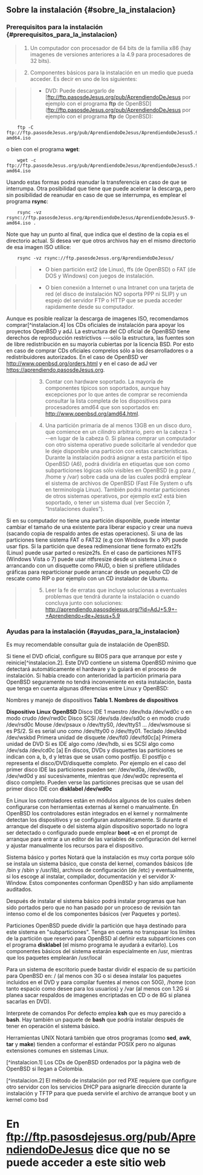 ## Sobre la instalación {#sobre_la_instalacion} 

### Prerequisitos para la instalación {#prerequisitos_para_la_instalacion}  

> 1. Un computador con procesador de 64 bits de la familia x86 (hay imagenes de versiones anteriores a la 4.9 para procesadores de 32 bits).

> 2.  Componentes básicos para la instalación en un medio que pueda acceder. Es decir en uno de los siguientes:

>>  - DVD: Puede descargarlo de 
[ftp://ftp.pasosdeJesus.org/pub/AprendiendoDeJesus por ejemplo con el programa **ftp** de OpenBSD](ftp://ftp.pasosdeJesus.org/pub/AprendiendoDeJesus por ejemplo con el programa **ftp** de OpenBSD):

```
	ftp -C ftp://ftp.pasosdeJesus.org/pub/AprendiendoDeJesus/AprendiendoDeJesus5.9-amd64.iso
```

o bien con el programa **wget**:

```
	wget -c ftp://ftp.pasosdeJesus.org/pub/AprendiendoDeJesus/AprendiendoDeJesus5.9-amd64.iso 
```                   

Usando estas formas podrá reanudar la transferencia en caso de que se interrumpa. Otra posibilidad que tiene que puede acelerar la descarga, pero sin posibilidad de reanudar en caso de que se interrumpa, es emplear el programa **rsync**:

```
	rsync -vz rsync://ftp.pasosdeJesus.org/AprendiendoDeJesus/AprendiendoDeJesus5.9-amd64.iso .  
```

Note que hay un punto al final, que indica que el destino de la copia es el directorio actual. Si desea ver que otros archivos hay en el mismo directorio de esa imagen ISO utilice:

```
	rsync -vz rsync://ftp.pasosdeJesus.org/AprendiendoDeJesus/
```

>> - O bien partición ext2 (de Linux), ffs (de OpenBSD) o FAT (de DOS y Windows) con juegos de instalación.

>> - O bien conexión a Internet o una Intranet con una tarjeta de red (el disco de instalación NO soporta PPP ni SLIP) y un espejo del servidor FTP o HTTP que se pueda acceder rapidamente desde su computador.

Aunque es posible realizar la descarga de imagenes ISO, recomendamos comprar[^instalacion.4] los CDs oficiales de instalación para apoyar los proyectos OpenBSD y adJ. La estructura del CD oficial de OpenBSD tiene derechos de reproducción restrictivos ---sólo la estructura, las fuentes son de libre redistribución en su mayoría cubiertas por la licencia BSD. Por esto en caso de comprar CDs oficiales comprelos sólo a los desarrolladores o a redistribuidores autorizados. En el caso de OpenBSD ver http://www.openbsd.org/orders.html y en el caso de adJ ver https://aprendiendo.pasosdeJesus.org.

>> 3. Contar con hardware soportado. La mayoría de componentes típicos son soportados, aunque hay excepciones por lo que antes de comprar se recomienda consultar la lista completa de los dispositivos para procesadores amd64 que son soportados en: http://www.openbsd.org/amd64.html.

>> 4. Una partición primaria de al menos 13GB en un disco duro, que comience en un cilindro arbitrario, pero en la cabeza 1 ---en lugar de la cabeza 0. Si planea comprar un computador con otro sistema operativo puede solicitarle al vendedor que le deje disponible una partición con estas características. Durante la instalación podrá asignar a esta partición el tipo OpenBSD (A6), podrá dividirla en etiquetas que son como subparticiones lógicas sólo visibles en OpenBSD (e.g para /, /home y /var) sobre cada una de las cuales podrá emplear el sistema de archivos de OpenBSD (Fast File System o ufs en terminología Linux). También podrá montar particiones de otros sistemas operativos, por ejemplo ext2 está bien soportado, o tener un sistema dual (ver Sección 7, “Instalaciones duales”).

Si en su computador no tiene una partición disponible, puede intentar cambiar el tamaño de una existente para liberar espacio y crear una nueva (sacando copia de respaldo antes de estas operaciones). Si una de las particiones tiene sistema FAT o FAT32 (e.g con Windows 9x o XP) puede usar fips. Si la partición que desea redimensionar tiene formato ext2fs (Linux) puede usar parted o resize2fs. En el caso de particiones NTFS (Windows Vista o 7) puede usar ntfsresize desde un sistema Linux o arrancando con un disquette como PAUD, o bien si prefiere utilidades gráficas para reparticionar puede arrancar desde un pequeño CD de rescate como RIP o por ejemplo con un CD instalador de Ubuntu.

>> 5. Leer la fe de erratas que incluye solucionas a eventuales problemas que tendrá durante la instalación o cuando concluya junto con soluciones: http://aprendiendo.pasosdejesus.org/?id=AdJ+5.9+-+Aprendiendo+de+Jesus+5.9

### Ayudas para la instalación  {#ayudas_para_la_instalacion}  

Es muy recomendable consultar guía de instalación de OpenBSD.

Si tiene el DVD oficial, configure su BIOS para que arranque por este y reinicie[^instalacion.2]. Este DVD contiene un sistema OpenBSD mínimo que detectará automáticamente el hardware y lo guiará en el proceso de instalación. Si había creado con anterioridad la partición primaria para OpenBSD seguramente no tendrá inconveniente en esta instalación, basta que tenga en cuenta algunas diferencias entre Linux y OpenBSD:

Nombres y manejo de dispositivos
**Tabla 1. Nombres de dispositivos**

**Dispositivo** 	**Linux**       	**OpenBSD**
Disco IDE 1 maestro	/dev/hda	/dev/wd0c o en modo crudo /dev/rwd0c
Disco SCSI	/dev/sda	/dev/sd0c o en modo crudo /dev/rsd0c
Mouse	/dev/psaux o /dev/ttyS0, /dev/ttyS1 ...	/dev/wsmouse si es PS/2. Si es serial uno como /dev/tty00 o /dev/tty01.
Teclado	/dev/kbd	/dev/wskbd
Primera unidad de disquete	/dev/fd0	/dev/fd0c[a]
Primera unidad de DVD	Si es IDE algo como /dev/hdb, si es SCSI algo como /dev/sda	/dev/cd0c
[a] En discos, DVDs y disquettes las particiones se indican con a, b, d y letras que se usan como postfijo. El postfijo c representa el disco/DVD/disquette completo. Por ejemplo en el caso del primer disco IDE las particiones pueden ser: /dev/wd0a, /dev/wd0b, /dev/wd0d y así sucesivamente, mientras que /dev/wd0c representa el disco completo. Pueden verse las particiones precisas que se usan del primer disco IDE con **disklabel /dev/wd0c**

En Linux los controladores están en módulos algunos de los cuales deben configurarse con herramientas externas al kernel o manualmente. En OpenBSD los controladores están integrados en el kernel y normalmente detectan los dispositivos y se configuran automáticamente. Si durante el arranque del disquete o del sistema algún dispositivo soportado no logra ser detectado o configurado puede emplear **boot -c** en el prompt de arranque para entrar a un editor de las variables de configuración del kernel y ajustar manualmente los recursos para el dispositivo.

Sistema básico y portes
Notará que la instalación es muy corta porque sólo se instala un sistema básico, que consta del kernel, comandos básicos (de /bin y /sbin y /usr/lib), archivos de configuración (de /etc) y eventualmente, si los escoge al instalar, compilador, documentación y el servidor X-Window. Estos componentes conforman OpenBSD y han sido ampliamente auditados.

Después de instalar el sistema básico podrá instalar programas que han sido portados pero que no han pasado por un proceso de revisión tan intenso como el de los componentes básicos (ver Paquetes y portes).

Particiones
OpenBSD puede dividir la partición que haya destinado para este sistema en "subparticiones". Tenga en cuenta no transpasar los límites de la partición que reservó para OpenBSD al definir esta subparticiones con el programa **disklabel** (el mismo programa le ayudará a evitarlo). Los componentes básicos del sistema estarán especialmente en /usr, mientras que los paquetes emplearán /usr/local

Para un sistema de escritorio puede bastar dividir el espacio de su partición para OpenBSD en: / (al menos con 3G o si desea instalar los paquetes incluidos en el DVD y para compilar fuentes al menos con 50G), /home (con tanto espacio como desee para los usuarios) y	/var (al menos con 1.2G si planea sacar respaldos de imagenes encriptadas en CD o de 8G si planea sacarlas en DVD).

Interprete de comandos
Por defecto emplea **ksh** que es muy parecido a **bash**. Hay también un paquete de **bash** que podría instalar después de tener en operación el sistema básico.

Herramientas UNIX
Notará también que otros programas (como **sed**, **awk**, **tar** y **make**) tienden a conformar el estándar POSIX pero no algunas extensiones comunes en sistemas Linux.

[^instalacion.1] Los CDs de OpenBSD ordenados por la página web de OpenBSD si llegan a Colombia.

[^instalacion.2] El método de instalación por red PXE requiere que configure otro servidor con los servicios DHCP para asignarle dirección durante la instalación y TFTP para que pueda servirle el archivo de arranque boot y un kernel como bsd


# En ftp://ftp.pasosdejesus.org/pub/AprendiendoDeJesus dice que no se puede acceder a este sitio web